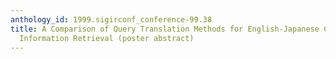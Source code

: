 ```yaml
---
anthology_id: 1999.sigirconf_conference-99.38
title: A Comparison of Query Translation Methods for English-Japanese Cross-Language
  Information Retrieval (poster abstract)
---
```

